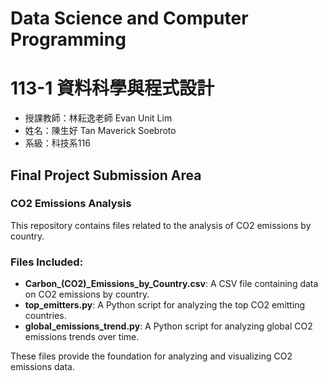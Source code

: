 # Data Science and Computer Programming

# 113-1 資料科學與程式設計
- 授課教師：林耘逸老師 Evan Unit Lim
- 姓名：陳生好 Tan Maverick Soebroto
- 系級：科技系116

## Final Project Submission Area
### CO2 Emissions Analysis
This repository contains files related to the analysis of CO2 emissions by country.

### Files Included:
- **Carbon_(CO2)_Emissions_by_Country.csv**: A CSV file containing data on CO2 emissions by country.
- **top_emitters.py**: A Python script for analyzing the top CO2 emitting countries.
- **global_emissions_trend.py**: A Python script for analyzing global CO2 emissions trends over time.

These files provide the foundation for analyzing and visualizing CO2 emissions data.
